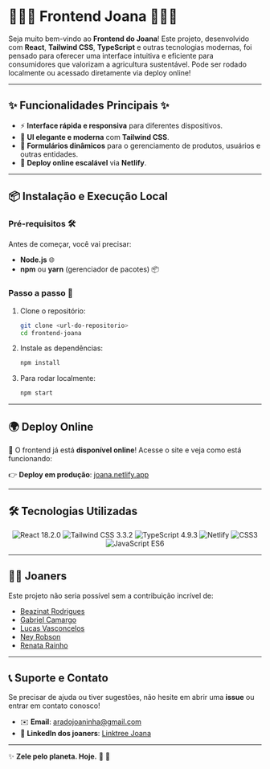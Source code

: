 # 🌿🐞🎉 **Frontend Joana** 🎉🐞🌿

Seja muito bem-vindo ao **Frontend do Joana**! Este projeto, desenvolvido com **React**, **Tailwind CSS**, **TypeScript** e outras tecnologias modernas, foi pensado para oferecer uma interface intuitiva e eficiente para consumidores que valorizam a agricultura sustentável. Pode ser rodado localmente ou acessado diretamente via deploy online!

---

## ✨ **Funcionalidades Principais** ✨

- ⚡ **Interface rápida e responsiva** para diferentes dispositivos.
- 🌟 **UI elegante e moderna** com **Tailwind CSS**.
- 📝 **Formulários dinâmicos** para o gerenciamento de produtos, usuários e outras entidades.
- 🚀 **Deploy online escalável** via **Netlify**.

---

## 📦 **Instalação e Execução Local**

### **Pré-requisitos** 🛠️
Antes de começar, você vai precisar:
- **Node.js** 🌐
- **npm** ou **yarn** (gerenciador de pacotes) 📦

### **Passo a passo** 🚶

1. Clone o repositório:
   ```bash
   git clone <url-do-repositorio>
   cd frontend-joana
   ```

2. Instale as dependências:
   ```bash
   npm install
   ```

3. Para rodar localmente:
   ```bash
   npm start
   ```

---

## 🌍 **Deploy Online**

🎉 O frontend já está **disponível online**! Acesse o site e veja como está funcionando:

👉 **Deploy em produção**: [joana.netlify.app](https://joana.netlify.app)

---

## 🛠️ **Tecnologias Utilizadas**

<p align="center">
  <img src="https://img.shields.io/badge/React-18.2.0-blue?style=for-the-badge&logo=react" alt="React 18.2.0" />
  <img src="https://img.shields.io/badge/Tailwind_CSS-3.3.2-teal?style=for-the-badge&logo=tailwindcss" alt="Tailwind CSS 3.3.2" />
  <img src="https://img.shields.io/badge/TypeScript-4.9.3-blueviolet?style=for-the-badge&logo=typescript" alt="TypeScript 4.9.3" />
  <img src="https://img.shields.io/badge/Netlify-Deploy-blue?style=for-the-badge&logo=netlify" alt="Netlify" />
  <img src="https://img.shields.io/badge/CSS3-Used%20for%20styling-blue?style=for-the-badge&logo=css3" alt="CSS3" />
  <img src="https://img.shields.io/badge/JavaScript-ES6-yellow?style=for-the-badge&logo=javascript" alt="JavaScript ES6" />
</p>

---

## 👥🐞 **Joaners**

Este projeto não seria possível sem a contribuição incrível de:

- [Beazinat Rodrigues](https://github.com/beazinat)
- [Gabriel Camargo](https://github.com/1camargo)
- [Lucas Vasconcelos](https://github.com/Helt-0)
- [Ney Robson](https://github.com/neyrjunior)
- [Renata Rainho](https://github.com/rerainho)

---

## 📞 **Suporte e Contato**

Se precisar de ajuda ou tiver sugestões, não hesite em abrir uma **issue** ou entrar em contato conosco!

- ✉️ **Email**: aradojoaninha@gmail.com  
- 💼 **LinkedIn dos joaners**: [Linktree Joana](https://linktr.ee/joana_pi)

---

✨ **Zele pelo planeta. Hoje.** 🌱 💚
